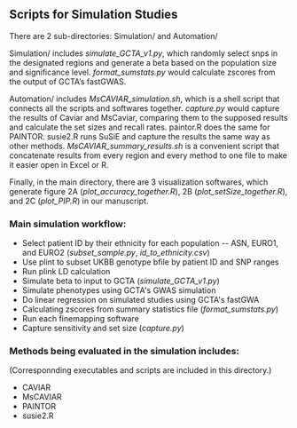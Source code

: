 ## Scripts for Simulation Studies
There are 2 sub-directories: Simulation/ and Automation/

Simulation/ includes _simulate_GCTA_v1.py_, which randomly select snps in the designated regions and generate a beta based on the population size and significance level. _format_sumstats.py_ would calculate zscores from the output of GCTA’s fastGWAS.

Automation/ includes _MsCAVIAR_simulation.sh_, which is a shell script that connects all the scripts and softwares together. _capture.py_ would capture the results of Caviar and MsCaviar, comparing them to the supposed results and calculate the set sizes and recall rates. paintor.R does the same for PAINTOR. susie2.R runs SuSiE and capture the results the same way as other methods. _MsCAVIAR_summary_results.sh_ is a convenient script that concatenate results from every region and every method to one file to make it easier open in Excel or R.

Finally, in the main directory, there are 3 visualization softwares, which generate figure 2A (_plot_accuracy_together.R_), 2B (_plot_setSize_together.R_), and 2C (_plot_PIP.R_) in our manuscript.

### Main simulation workflow:
* Select patient ID by their ethnicity for each population -- ASN, EURO1, and EURO2 (_subset_sample.py_, _id_to_ethnicity.csv_)
* Use plint to subset UKBB genotype bfile by patient ID and SNP ranges
* Run plink LD calculation
* Simulate beta to input to GCTA (_simulate_GCTA_v1.py_)
* Simulate phenotypes using GCTA's GWAS simulation
* Do linear regression on simulated studies using GCTA's fastGWA
* Calculating zscores from summary statistics file (_format_sumstats.py_)
* Run each finemapping software
* Capture sensitivity and set size (_capture.py_)

### Methods being evaluated in the simulation includes:
(Corresponnding executables and scripts are included in this directory.)
* CAVIAR
* MsCAVIAR
* PAINTOR
* susie2.R
